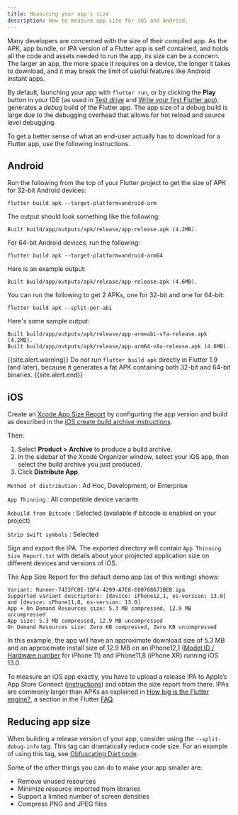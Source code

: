 ```yaml
---
title: Measuring your app's size
description: How to measure app size for iOS and Android.
---
```


Many developers are concerned with the size of their
compiled app. As the APK, app bundle, or IPA version
of a Flutter app is self contained, and holds all the
code and assets needed to run the app, its size
can be a concern. The larger an app, the more space
it requires on a device, the longer it takes to download,
and it may break the limit of useful features
like Android instant apps.

By default, launching your app with `flutter run`,
or by clicking the **Play** button in your IDE
(as used in [Test drive][] and
[Write your first Flutter app][]),
generates a _debug_ build of the Flutter app.
The app size of a debug build is large due to
the debugging overhead that allows for hot reload
and source level debugging.

To get a better sense of what an end-user actually
has to download for a Flutter app, use the
following instructions.

## Android

Run the following from the top of your Flutter project
to get the size of APK for 32-bit Android devices:

```shell
flutter build apk --target-platform=android-arm
```

The output should look something like the following:

```shell
Built build/app/outputs/apk/release/app-release.apk (4.2MB).
```

For 64-bit Android devices, run the following:

```shell
flutter build apk --target-platform=android-arm64
```

Here is an example output:

```shell
Built build/app/outputs/apk/release/app-release.apk (4.6MB).
```

You can run the following to get 2 APKs,
one for 32-bit and one for 64-bit:

```shell
flutter build apk --split-per-abi
```

Here's some sample output:

```shell
Built build/app/outputs/apk/release/app-armeabi-v7a-release.apk (4.2MB).
Built build/app/outputs/apk/release/app-arm64-v8a-release.apk (4.6MB).
```

{{site.alert.warning}}
  Do not run `flutter build apk` directly in Flutter 1.9
  (and later), because it generates a fat APK
  containing both 32-bit and 64-bit binaries.
{{site.alert.end}}

## iOS

Create an [Xcode App Size Report][]
by configurting the app version and build
as described in the [iOS create build archive instructions][].

Then:

1. Select **Product > Archive** to produce a build archive.
1. In the sidebar of the Xcode Organizer window, select your iOS app,
   then select the build archive you just produced.
1. Click **Distribute App**.

`Method of distribution`
: Ad Hoc, Development, or Enterprise

`App Thinning`
: All compatible device variants

`Rebuild from Bitcode`
: Selected (available if bitcode is enabled on your project)

`Strip Swift symbols`
: Selected

Sign and export the IPA. The exported directory will contain
`App Thinning Size Report.txt` with details about your projected
application size on different devices and versions of iOS.

The App Size Report for the default demo app
(as of this writing) shows:
```
Variant: Runner-7433FC8E-1DF4-4299-A7E8-E00768671BEB.ipa
Supported variant descriptors: [device: iPhone12,1, os-version: 13.0] and [device: iPhone11,8, os-version: 13.0]
App + On Demand Resources size: 5.3 MB compressed, 12.9 MB uncompressed
App size: 5.3 MB compressed, 12.9 MB uncompressed
On Demand Resources size: Zero KB compressed, Zero KB uncompressed
```

In this example, the app will have an approximate
download size of 5.3 MB and an approximate
install size of 12.9 MB on an iPhone12,1 ([Model ID / Hardware
number][] for iPhone 11)
and iPhone11,8 (iPhone XR) running iOS 13.0.

To measure an iOS app exactly,
you have to upload a release IPA to Apple’s
App Store Connect ([instructions][])
and obtain the size report from there.
IPAs are commonly larger than APKs as explained
in [How big is the Flutter engine?][], a
section in the Flutter [FAQ][].

## Reducing app size

When building a release version of your app,
consider using the `--split-debug-info` tag.
This tag can dramatically reduce code size.
For an example of using this tag, see
[Obfuscating Dart code][].

Some of the other things you can do to make your app smaller
are:

* Remove unused resources
* Minimize resource imported from libraries
* Support a limited number of screen densities
* Compress PNG and JPEG files


[FAQ]: /docs/resources/faq
[How big is the Flutter engine?]: /docs/resources/faq#how-big-is-the-flutter-engine
[instructions]: /docs/deployment/ios
[Xcode App Size Report]: https://developer.apple.com/documentation/xcode/reducing_your_app_s_size#3458589
[iOS create build archive instructions]: /docs/deployment/ios#create-a-build-archive
[Model ID / Hardware number]: https://en.wikipedia.org/wiki/List_of_iOS_devices#Models
[Obfuscating Dart code]: /docs/deployment/obfuscate
[Test drive]: /docs/get-started/test-drive
[Write your first Flutter app]: /docs/get-started/codelab
